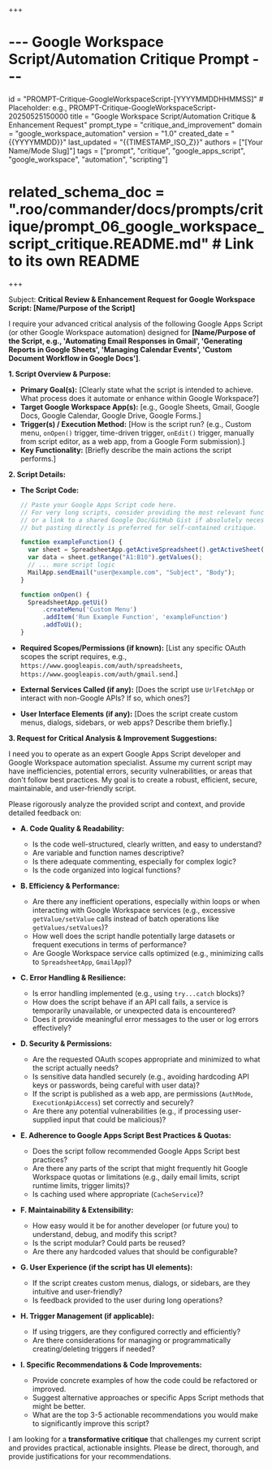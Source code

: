 +++
# --- Google Workspace Script/Automation Critique Prompt ---
id = "PROMPT-Critique-GoogleWorkspaceScript-[YYYYMMDDHHMMSS]" # Placeholder: e.g., PROMPT-Critique-GoogleWorkspaceScript-20250525150000
title = "Google Workspace Script/Automation Critique & Enhancement Request"
prompt_type = "critique_and_improvement"
domain = "google_workspace_automation"
version = "1.0"
created_date = "{{YYYYMMDD}}"
last_updated = "{{TIMESTAMP_ISO_Z}}"
authors = ["[Your Name/Mode Slug]"]
tags = ["prompt", "critique", "google_apps_script", "google_workspace", "automation", "scripting"]
# related_schema_doc = ".roo/commander/docs/prompts/critique/prompt_06_google_workspace_script_critique.README.md" # Link to its own README
+++

Subject: **Critical Review & Enhancement Request for Google Workspace Script: [Name/Purpose of the Script]**

I require your advanced critical analysis of the following Google Apps Script (or other Google Workspace automation) designed for **[Name/Purpose of the Script, e.g., 'Automating Email Responses in Gmail', 'Generating Reports in Google Sheets', 'Managing Calendar Events', 'Custom Document Workflow in Google Docs']**.

**1. Script Overview & Purpose:**
   *   **Primary Goal(s):** [Clearly state what the script is intended to achieve. What process does it automate or enhance within Google Workspace?]
   *   **Target Google Workspace App(s):** [e.g., Google Sheets, Gmail, Google Docs, Google Calendar, Google Drive, Google Forms.]
   *   **Trigger(s) / Execution Method:** [How is the script run? (e.g., Custom menu, `onOpen()` trigger, time-driven trigger, `onEdit()` trigger, manually from script editor, as a web app, from a Google Form submission).]
   *   **Key Functionality:** [Briefly describe the main actions the script performs.]

**2. Script Details:**

*   **The Script Code:**
    ```javascript
    // Paste your Google Apps Script code here.
    // For very long scripts, consider providing the most relevant functions
    // or a link to a shared Google Doc/GitHub Gist if absolutely necessary,
    // but pasting directly is preferred for self-contained critique.

    function exampleFunction() {
      var sheet = SpreadsheetApp.getActiveSpreadsheet().getActiveSheet();
      var data = sheet.getRange("A1:B10").getValues();
      // ... more script logic
      MailApp.sendEmail("user@example.com", "Subject", "Body");
    }

    function onOpen() {
      SpreadsheetApp.getUi()
          .createMenu('Custom Menu')
          .addItem('Run Example Function', 'exampleFunction')
          .addToUi();
    }
    ```

*   **Required Scopes/Permissions (if known):** [List any specific OAuth scopes the script requires, e.g., `https://www.googleapis.com/auth/spreadsheets`, `https://www.googleapis.com/auth/gmail.send`.]
*   **External Services Called (if any):** [Does the script use `UrlFetchApp` or interact with non-Google APIs? If so, which ones?]
*   **User Interface Elements (if any):** [Does the script create custom menus, dialogs, sidebars, or web apps? Describe them briefly.]

**3. Request for Critical Analysis & Improvement Suggestions:**

I need you to operate as an expert Google Apps Script developer and Google Workspace automation specialist. Assume my current script may have inefficiencies, potential errors, security vulnerabilities, or areas that don't follow best practices. My goal is to create a robust, efficient, secure, maintainable, and user-friendly script.

Please rigorously analyze the provided script and context, and provide detailed feedback on:

*   **A. Code Quality & Readability:**
    *   Is the code well-structured, clearly written, and easy to understand?
    *   Are variable and function names descriptive?
    *   Is there adequate commenting, especially for complex logic?
    *   Is the code organized into logical functions?

*   **B. Efficiency & Performance:**
    *   Are there any inefficient operations, especially within loops or when interacting with Google Workspace services (e.g., excessive `getValue/setValue` calls instead of batch operations like `getValues/setValues`)?
    *   How well does the script handle potentially large datasets or frequent executions in terms of performance?
    *   Are Google Workspace service calls optimized (e.g., minimizing calls to `SpreadsheetApp`, `GmailApp`)?

*   **C. Error Handling & Resilience:**
    *   Is error handling implemented (e.g., using `try...catch` blocks)?
    *   How does the script behave if an API call fails, a service is temporarily unavailable, or unexpected data is encountered?
    *   Does it provide meaningful error messages to the user or log errors effectively?

*   **D. Security & Permissions:**
    *   Are the requested OAuth scopes appropriate and minimized to what the script actually needs?
    *   Is sensitive data handled securely (e.g., avoiding hardcoding API keys or passwords, being careful with user data)?
    *   If the script is published as a web app, are permissions (`AuthMode`, `ExecutionApiAccess`) set correctly and securely?
    *   Are there any potential vulnerabilities (e.g., if processing user-supplied input that could be malicious)?

*   **E. Adherence to Google Apps Script Best Practices & Quotas:**
    *   Does the script follow recommended Google Apps Script best practices?
    *   Are there any parts of the script that might frequently hit Google Workspace quotas or limitations (e.g., daily email limits, script runtime limits, trigger limits)?
    *   Is caching used where appropriate (`CacheService`)?

*   **F. Maintainability & Extensibility:**
    *   How easy would it be for another developer (or future you) to understand, debug, and modify this script?
    *   Is the script modular? Could parts be reused?
    *   Are there any hardcoded values that should be configurable?

*   **G. User Experience (if the script has UI elements):**
    *   If the script creates custom menus, dialogs, or sidebars, are they intuitive and user-friendly?
    *   Is feedback provided to the user during long operations?

*   **H. Trigger Management (if applicable):**
    *   If using triggers, are they configured correctly and efficiently?
    *   Are there considerations for managing or programmatically creating/deleting triggers if needed?

*   **I. Specific Recommendations & Code Improvements:**
    *   Provide concrete examples of how the code could be refactored or improved.
    *   Suggest alternative approaches or specific Apps Script methods that might be better.
    *   What are the top 3-5 actionable recommendations you would make to significantly improve this script?

I am looking for a **transformative critique** that challenges my current script and provides practical, actionable insights. Please be direct, thorough, and provide justifications for your recommendations.